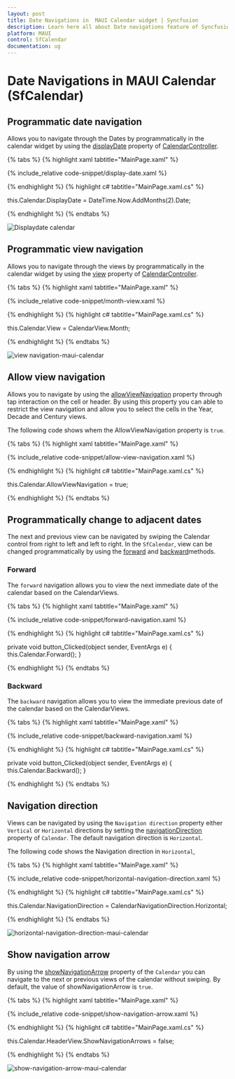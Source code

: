 ```yaml
---
layout: post
title: Date Navigations in  MAUI Calendar widget | Syncfusion
description: Learn here all about Date navigations feature of Syncfusion MAUI Calendar (SfCalendar) widget and more.
platform: MAUI
control: SfCalendar
documentation: ug
---
```


# Date Navigations in MAUI Calendar (SfCalendar)

## Programmatic date navigation
Allows you to navigate through the Dates by programmatically in the calendar widget by using the [displayDate](https://pub.dev/documentation/syncfusion_maui_calendar/latest/calendar/CalendarController/displayDate.html)  property of [CalendarController](https://pub.dev/documentation/syncfusion_maui_calendar/latest/calendar/CalendarController-class.html).

{% tabs %}
{% highlight xaml tabtitle="MainPage.xaml" %}

{% include_relative code-snippet/display-date.xaml %}

{% endhighlight %}
{% highlight c# tabtitle="MainPage.xaml.cs" %}

this.Calendar.DisplayDate = DateTime.Now.AddMonths(2).Date;

{% endhighlight %}
{% endtabs %}

![Displaydate calendar](images/dateNavigation/display-date.png)

## Programmatic view navigation
Allows you to navigate through the views by programmatically in the calendar widget by using the [view](https://pub.dev/documentation/syncfusion_maui_calendar/latest/calendar/CalendarController/view.html) property of [CalendarController](https://pub.dev/documentation/syncfusion_maui_calendar/latest/calendar/CalendarController-class.html).

{% tabs %}
{% highlight xaml tabtitle="MainPage.xaml" %}

{% include_relative code-snippet/month-view.xaml %}

{% endhighlight %}
{% highlight c# tabtitle="MainPage.xaml.cs" %}

this.Calendar.View = CalendarView.Month;

{% endhighlight %}
{% endtabs %}

![view navigation-maui-calendar](images/views/month-view.png)

## Allow view navigation
Allows you to navigate by using the [allowViewNavigation](https://pub.dev/documentation/syncfusion_maui_calendar/latest/calendar/CalendarController/allowViewNavigation.html)  property through tap interaction on the cell or header. By using this property you can able to restrict the view navigation and allow you to select the cells in the Year, Decade and Century views.

The following code shows whem the AllowViewNavigation property is `true`.

{% tabs %}
{% highlight xaml tabtitle="MainPage.xaml" %}

{% include_relative code-snippet/allow-view-navigation.xaml %}

{% endhighlight %}
{% highlight c# tabtitle="MainPage.xaml.cs" %}

this.Calendar.AllowViewNavigation = true;

{% endhighlight %}
{% endtabs %}

## Programmatically change to adjacent dates
The next and previous view can be navigated by swiping the Calendar control from right to left and left to right. In the `SfCalendar`, view can be changed programmatically by using the [forward](https://pub.dev/documentation/syncfusion_maui_calendar/latest/calendar/CalendarControl/forward.html) and [backward](https://pub.dev/documentation/syncfusion_maui_calendar/latest/calendar/CalendarControl/backward.html)methods.

### Forward
The `forward` navigation allows you to view the next immediate date of the calendar based on the CalendarViews.

{% tabs %}
{% highlight xaml tabtitle="MainPage.xaml" %}

{% include_relative code-snippet/forward-navigation.xaml %}

{% endhighlight %}
{% highlight c# tabtitle="MainPage.xaml.cs" %}

private void button_Clicked(object sender, EventArgs e)
{
  this.Calendar.Forward();
}

{% endhighlight %}
{% endtabs %}

### Backward
The `backward` navigation allows you to view the immediate previous date of the calendar based on the CalendarViews.

{% tabs %}
{% highlight xaml tabtitle="MainPage.xaml" %}

{% include_relative code-snippet/backward-navigation.xaml %}

{% endhighlight %}
{% highlight c# tabtitle="MainPage.xaml.cs" %}

private void button_Clicked(object sender, EventArgs e)
{
  this.Calendar.Backward();
}

{% endhighlight %}
{% endtabs %}

## Navigation direction
Views can be navigated by using the `Navigation direction` property either `Vertical` or `Horizontal` directions by setting the [navigationDirection](https://pub.dev/documentation/syncfusion_maui_calendar/latest/calendar/SfCalendar/navigationDirection.html) property of `Calendar`. The default navigation direction is `Horizontal`.

The following code shows the Navigation direction in `Horizontal`,

{% tabs %}
{% highlight xaml tabtitle="MainPage.xaml" %}

{% include_relative code-snippet/horizontal-navigation-direction.xaml %}

{% endhighlight %}
{% highlight c# tabtitle="MainPage.xaml.cs" %}

this.Calendar.NavigationDirection = CalendarNavigationDirection.Horizontal;

{% endhighlight %}
{% endtabs %}

![horizontal-navigation-direction-maui-calendar](images/views/horizontal-navigation-direction.png)

## Show navigation arrow
By using the [showNavigationArrow](https://pub.dev/documentation/syncfusion_maui_calendar/latest/calendar/SfCalendar/shownavigationArrow.html) property of the `Calendar` you can navigate to the next or previous views of the calendar without swiping. By default, the value of showNavigationArrow is `true`.

{% tabs %}
{% highlight xaml tabtitle="MainPage.xaml" %}

{% include_relative code-snippet/show-navigation-arrow.xaml %}

{% endhighlight %}
{% highlight c# tabtitle="MainPage.xaml.cs" %}

this.Calendar.HeaderView.ShowNavigationArrows = false;

{% endhighlight %}
{% endtabs %}

![show-navigation-arrow-maui-calendar](images/views/show-navigation-arrow.png)